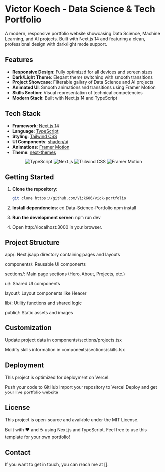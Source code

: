 # Victor Koech - Data Science & Tech Portfolio

A modern, responsive portfolio website showcasing Data Science, Machine Learning, and AI projects. Built with Next.js 14 and featuring a clean, professional design with dark/light mode support.

## Features

- **Responsive Design**: Fully optimized for all devices and screen sizes
- **Dark/Light Theme**: Elegant theme switching with smooth transitions
- **Project Showcase**: Filterable gallery of Data Science and AI projects
- **Animated UI**: Smooth animations and transitions using Framer Motion
- **Skills Section**: Visual representation of technical competencies
- **Modern Stack**: Built with Next.js 14 and TypeScript

## Tech Stack

- **Framework**: [Next.js 14](https://nextjs.org/)
- **Language**: [TypeScript](https://www.typescriptlang.org/)
- **Styling**: [Tailwind CSS](https://tailwindcss.com/)
- **UI Components**: [shadcn/ui](https://ui.shadcn.com/)
- **Animations**: [Framer Motion](https://www.framer.com/motion/)
- **Theme**: [next-themes](https://github.com/pacocoursey/next-themes)

<p align="center">
  <img alt="TypeScript" src="https://img.shields.io/badge/TypeScript-023e8a?style=for-the-badge&logo=typescript" />
  <img alt="Next.js" src="https://img.shields.io/badge/Next.js-14-000000?style=for-the-badge&logo=nextdotjs" />
  <img alt="Tailwind CSS" src="https://img.shields.io/badge/Tailwind%20CSS-38B2AC?style=for-the-badge&logo=tailwind-css&logoColor=white" />
  <img alt="Framer Motion" src="https://img.shields.io/badge/Framer%20Motion-0055FF?style=for-the-badge&logo=framer&logoColor=white" />
</p>

## Getting Started

1. **Clone the repository**:
   ```bash
   git clone https://github.com/Vick606/vick-portfolio

2. **Install dependencies**:
cd Data-Science-Portfolio
npm install

3. **Run the development server**:
npm run dev

4. Open http://localhost:3000 in your browser.

## Project Structure

app/: Next.jsapp directory containing pages and layouts

components/: Reusable UI components

sections/: Main page sections (Hero, About, Projects, etc.)

ui/: Shared UI components

layout/: Layout components like Header

lib/: Utility functions and shared logic

public/: Static assets and images

## Customization
Update project data in components/sections/projects.tsx

Modify skills information in components/sections/skills.tsx

## Deployment
This project is optimized for deployment on Vercel:

Push your code to GitHub
Import your repository to Vercel
Deploy and get your live portfolio website

## License
This project is open-source and available under the MIT License.

Built with ❤️ and ☕ using Next.js and TypeScript.
Feel free to use this template for your own portfolio!

## Contact
If you want to get in touch, you can reach me at [].